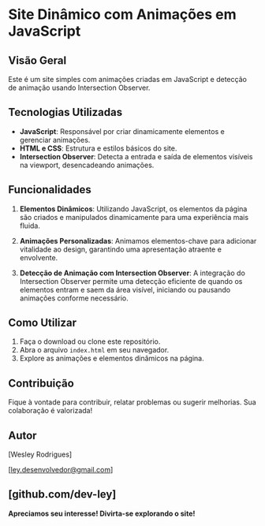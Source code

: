 # Site Dinâmico com Animações em JavaScript

## Visão Geral

Este é um site simples com animações criadas em JavaScript e detecção de animação usando Intersection Observer.

## Tecnologias Utilizadas

- **JavaScript**: Responsável por criar dinamicamente elementos e gerenciar animações.
- **HTML e CSS**: Estrutura e estilos básicos do site.
- **Intersection Observer**: Detecta a entrada e saída de elementos visíveis na viewport, desencadeando animações.

## Funcionalidades

1. **Elementos Dinâmicos**: Utilizando JavaScript, os elementos da página são criados e manipulados dinamicamente para uma experiência mais fluida.

2. **Animações Personalizadas**: Animamos elementos-chave para adicionar vitalidade ao design, garantindo uma apresentação atraente e envolvente.

3. **Detecção de Animação com Intersection Observer**: A integração do Intersection Observer permite uma detecção eficiente de quando os elementos entram e saem da área visível, iniciando ou pausando animações conforme necessário.

## Como Utilizar

1. Faça o download ou clone este repositório.
2. Abra o arquivo `index.html` em seu navegador.
3. Explore as animações e elementos dinâmicos na página.

## Contribuição

Fique à vontade para contribuir, relatar problemas ou sugerir melhorias. Sua colaboração é valorizada!

## Autor

[Wesley Rodrigues]

[ley.desenvolvedor@gmail.com]

[github.com/dev-ley]
---

**Apreciamos seu interesse! Divirta-se explorando o site!**
